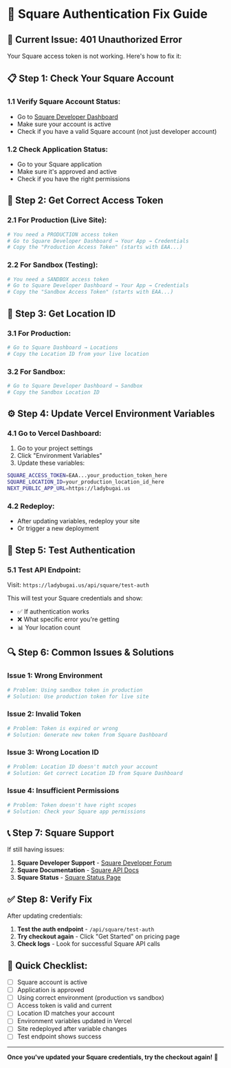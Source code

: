 # 🔧 Square Authentication Fix Guide

## 🚨 **Current Issue: 401 Unauthorized Error**

Your Square access token is not working. Here's how to fix it:

## 📋 **Step 1: Check Your Square Account**

### **1.1 Verify Square Account Status:**
- Go to [Square Developer Dashboard](https://developer.squareup.com/)
- Make sure your account is active
- Check if you have a valid Square account (not just developer account)

### **1.2 Check Application Status:**
- Go to your Square application
- Make sure it's approved and active
- Check if you have the right permissions

## 🔑 **Step 2: Get Correct Access Token**

### **2.1 For Production (Live Site):**
```bash
# You need a PRODUCTION access token
# Go to Square Developer Dashboard → Your App → Credentials
# Copy the "Production Access Token" (starts with EAA...)
```

### **2.2 For Sandbox (Testing):**
```bash
# You need a SANDBOX access token  
# Go to Square Developer Dashboard → Your App → Credentials
# Copy the "Sandbox Access Token" (starts with EAA...)
```

## 🏪 **Step 3: Get Location ID**

### **3.1 For Production:**
```bash
# Go to Square Dashboard → Locations
# Copy the Location ID from your live location
```

### **3.2 For Sandbox:**
```bash
# Go to Square Developer Dashboard → Sandbox
# Copy the Sandbox Location ID
```

## ⚙️ **Step 4: Update Vercel Environment Variables**

### **4.1 Go to Vercel Dashboard:**
1. Go to your project settings
2. Click "Environment Variables"
3. Update these variables:

```bash
SQUARE_ACCESS_TOKEN=EAA...your_production_token_here
SQUARE_LOCATION_ID=your_production_location_id_here
NEXT_PUBLIC_APP_URL=https://ladybugai.us
```

### **4.2 Redeploy:**
- After updating variables, redeploy your site
- Or trigger a new deployment

## 🧪 **Step 5: Test Authentication**

### **5.1 Test API Endpoint:**
Visit: `https://ladybugai.us/api/square/test-auth`

This will test your Square credentials and show:
- ✅ If authentication works
- ❌ What specific error you're getting
- 📊 Your location count

## 🔍 **Step 6: Common Issues & Solutions**

### **Issue 1: Wrong Environment**
```bash
# Problem: Using sandbox token in production
# Solution: Use production token for live site
```

### **Issue 2: Invalid Token**
```bash
# Problem: Token is expired or wrong
# Solution: Generate new token from Square Dashboard
```

### **Issue 3: Wrong Location ID**
```bash
# Problem: Location ID doesn't match your account
# Solution: Get correct Location ID from Square Dashboard
```

### **Issue 4: Insufficient Permissions**
```bash
# Problem: Token doesn't have right scopes
# Solution: Check your Square app permissions
```

## 📞 **Step 7: Square Support**

If still having issues:
1. **Square Developer Support** - [Square Developer Forum](https://developer.squareup.com/forums)
2. **Square Documentation** - [Square API Docs](https://developer.squareup.com/docs)
3. **Square Status** - [Square Status Page](https://status.squareup.com/)

## ✅ **Step 8: Verify Fix**

After updating credentials:
1. **Test the auth endpoint** - `/api/square/test-auth`
2. **Try checkout again** - Click "Get Started" on pricing page
3. **Check logs** - Look for successful Square API calls

## 🎯 **Quick Checklist:**

- [ ] Square account is active
- [ ] Application is approved
- [ ] Using correct environment (production vs sandbox)
- [ ] Access token is valid and current
- [ ] Location ID matches your account
- [ ] Environment variables updated in Vercel
- [ ] Site redeployed after variable changes
- [ ] Test endpoint shows success

---

**Once you've updated your Square credentials, try the checkout again!** 🚀
